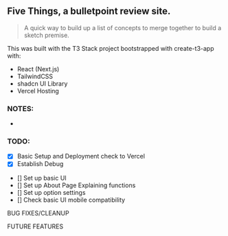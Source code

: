 ## Five Things, a bulletpoint review site.

> A quick way to build up a list of concepts to merge together to build a sketch premise.

This was built with the T3 Stack project bootstrapped with create-t3-app with:

- React (Next.js)
- TailwindCSS
- shadcn UI Library
- Vercel Hosting

### NOTES:

-

### TODO:

- [x] Basic Setup and Deployment check to Vercel
- [x] Establish Debug
- [] Set up basic UI
- [] Set up About Page Explaining functions
- [] Set up option settings
- [] Check basic UI mobile compatibility

BUG FIXES/CLEANUP

FUTURE FEATURES
